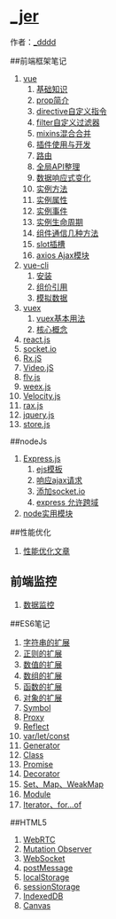 # [_jer]()

作者：[_dddd](http://www.isyxf.com)
<!-- [ditto:searchbar] -->
##前端框架笔记
1. [vue](#docs/vueJs/lib_vueJs)
	1. [基础知识](#docs/vueJs/lib_vueJs_base)
	1. [prop简介](#docs/vueJs/lib_vueJs_props)
	1. [directive自定义指令](#docs/vueJs/lib_vueJs_directive)
	1. [filter自定义过滤器](#docs/vueJs/lib_vueJs_filter)
	1. [mixins混合合并](#docs/vueJs/lib_vueJs_mixins)
	1. [插件使用与开发](#docs/vueJs/lib_vueJs_plugin)
	1. [路由](#docs/vueJs/lib_vueJs_router)
	1. [全局API整理](#docs/vueJs/lib_vueJs_glbObj)
	1. [数据响应式变化](#docs/vueJs/lib_vueJs_response)
	1. [实例方法](#docs/vueJs/lib_vueJs_objFn)
	1. [实例属性](#docs/vueJs/lib_vueJs_objProp)
	1. [实例事件](#docs/vueJs/lib_vueJs_objEvent)
	1. [实例生命周期](#docs/vueJs/lib_vueJs_lifeCycle)
	1. [组件通信几种方法](#docs/vueJs/lib_vueJs_message)
	1. [slot插槽](#docs/vueJs/lib_vueJs_slot)
	1. [axios Ajax模块](#docs/vueJs/lib_vueJs_axios)
1. [vue-cli](#docs/vueCli/lib_vuecli_cli)
	1. [安装](#docs/vueCli/lib_vuecli_install)  
	1. [组价引用](#docs/vueCli/lib_vuecli_components)
	1. [模拟数据](#docs/vueCli/lib_vuecli_mock)
1. [vuex](#docs/vuex/vuex_info)
	1. [vuex基本用法](#docs/vuex/vuex_info)
	1. [核心概念](#docs/vuex/vuex_diff)
1. [react.js](#docs/lib_reactJs)
1. [socket.io](#docs/lib_socket_IO)
1. [Rx.jS](#docs/lib_RxJS)
1. [Video.jS](#docs/lib_VideoJS)
1. [flv.js](#docs/lib_flvJs)
1. [weex.js](#docs/lib_weex)
1. [Velocity.js](#docs/lib_velocity)
1. [rax.js](#docs/lib_rax)
1. [jquery.js](#docs/lib_jquery)
1. [store.js](#docs/lib_store)

##nodeJs
1. [Express.js](#docs/node/lib_Express_des)
    1. [ejs模板](#docs/node/lib_Express_ejs)
    2. [响应ajax请求](#docs/node/lib_Express_post)
    2. [添加socket.io](#docs/node/lib_Express_socketio)
    2. [express 允许跨域](#docs/node/lib_Express_cors)
2. [node实用模块](#docs/node/node_module)

##性能优化
1. [性能优化文章](#docs/optimal)

## 前端监控
1. [数据监控](#docs/data_watch)


##ES6笔记

1. [字符串的扩展](#docs/es6/es6_string)
1. [正则的扩展](#docs/es6/es6_regex)
1. [数值的扩展](#docs/es6/es6_number)
1. [数组的扩展](#docs/es6/es6_array)
1. [函数的扩展](#docs/es6/es6_function)
1. [对象的扩展](#docs/es6/es6_object)
1. [Symbol](#docs/es6/es6_symbol)
1. [Proxy](#docs/es6/es6_proxy)
1. [Reflect](#docs/es6/es6_reflect)
1. [var/let/const](#docs/es6/es6_var_let_const)
1. [Generator](#docs/es6/es6_generator)
1. [Class](#docs/es6/es6_class)
1. [Promise](#docs/es6/es6_promise)
1. [Decorator](#docs/es6/es6_decorator)
1. [Set、Map、WeakMap](#docs/es6/es6_decorator)
1. [Module](#docs/es6/es6_module)
1. [Iterator、for...of](#docs/es6/es6_Iterator_for_of)

##HTML5
1. [WebRTC](#docs/html5_webrtc)
1. [Mutation Observer](#docs/html5_mutation_observer)
1. [WebSocket](#docs/html5/webSocket)
1. [postMessage](#docs/html5_postMessage)
1. [localStorage](#docs/html5_localStorage)
1. [sessionStorage](#docs/html5_sessionStorage)
1. [IndexedDB](#docs/html5_indexedDB)
1. [Canvas](#docs/html5_canvas)

